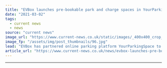 ```yaml
---
title: "EVBox launches pre-bookable park and charge spaces in YourParkingSpace partnership"
date: "2021-03-02"
tags: 
  - current news
  - news
source: "current news"
image_url: "https://www.current-news.co.uk/static/images/_400x400_crop_center-center/Holiday-Inn-Express-Bicester-chargers-image-EVBox.jpg"
image_fp: "/assets/img/post_thumbnails/96.jpg"
lead: "​EVBox has partnered online parking platform YourParkingSpace to offer electric vehicle (EV) drivers pre-bookable park and charge spaces across the UK."
article_url: "https://www.current-news.co.uk/news/evbox-launches-pre-bookable-park-and-charge-spaces-in-yourparkingspace-partnership?utm_source=rss-feeds&utm_medium=rss&utm_campaign=rss"
---
```


---
